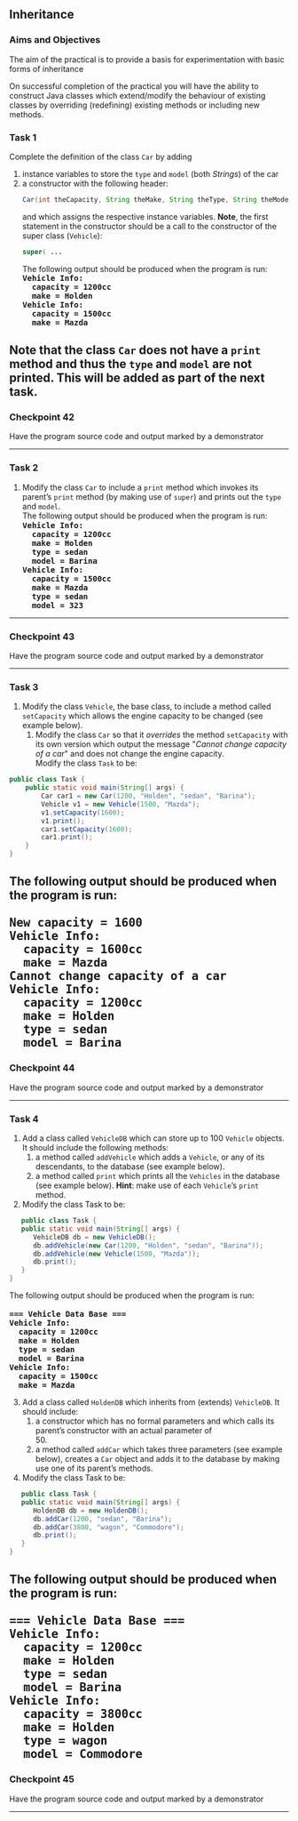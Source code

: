 ## Inheritance

### Aims and Objectives

The aim of the practical is to provide a basis for experimentation with basic forms of inheritance

On successful completion of the practical you will have the ability to construct Java classes which extend/modify the
behaviour of existing classes by overriding (redefining) existing methods or including new methods.

### Task 1

Complete the definition of the class `Car` by adding

1. instance variables to store the `type` and `model` (both <var>Strings</var>) of the car
2. a constructor with the following header:
   ```java
   Car(int theCapacity, String theMake, String theType, String theModel)
   ```
   and which assigns the respective instance variables. **Note**, the first statement in the constructor should be a
   call to the constructor of the super class (`Vehicle`):
   ```java
   super( ...
   ```
   The following output should be produced when the program is run:  
   **<tt>Vehicle Info:  
   &ensp; capacity = 1200cc  
   &ensp; make = Holden  
   Vehicle Info:  
   &ensp; capacity = 1500cc  
   &ensp; make = Mazda</tt>**

**Note** that the class `Car` does not have a `print` method and thus the `type` and `model` are not printed. This will
be added as part of the next task.
---

### Checkpoint 42

Have the program source code and output marked by a demonstrator

---

### Task 2

1. Modify the class `Car` to include a `print` method which invokes its parent’s `print` method
   (by making use of `super`) and prints out the `type` and `model`.  
   The following output should be produced when the program is run:
   **<tt>Vehicle Info:  
   &ensp; capacity = 1200cc  
   &ensp; make = Holden   
   &ensp; type = sedan   
   &ensp; model = Barina  
   Vehicle Info:  
   &ensp; capacity = 1500cc  
   &ensp; make = Mazda  
   &ensp; type = sedan     
   &ensp; model = 323</tt>**

---

### Checkpoint 43

Have the program source code and output marked by a demonstrator

---

### Task 3

1. Modify the class `Vehicle`, the base class, to include a method called `setCapacity` which allows the engine capacity
   to be changed (see example below).
   1. Modify the class `Car` so that it _overrides_ the method `setCapacity` with its own version which output the
      message "_Cannot change capacity of a car_" and does not change the engine capacity.  
      Modify the class `Task` to be:

```java
public class Task {
    public static void main(String[] args) {
        Car car1 = new Car(1200, "Holden", "sedan", "Barina");
        Vehicle v1 = new Vehicle(1500, "Mazda");
        v1.setCapacity(1600);
        v1.print();
        car1.setCapacity(1600);
        car1.print();
    }
}
```  

The following output should be produced when the program is run:  <br><br>
**<tt>New capacity = 1600  
Vehicle Info:  
&ensp; capacity = 1600cc  
&ensp; make = Mazda  
Cannot change capacity of a car  
Vehicle Info:  
&ensp; capacity = 1200cc  
&ensp; make = Holden  
&ensp; type = sedan  
&ensp; model = Barina</tt>**
---

### Checkpoint 44

Have the program source code and output marked by a demonstrator

---

### Task 4

1. Add a class called `VehicleDB` which can store up to 100 `Vehicle` objects. It should include the following methods:
   1. a method called `addVehicle` which adds a `Vehicle`, or any of its descendants, to the database (see example
      below).
   2. a method called `print` which prints all the `Vehicles` in the database (see example below). **Hint**: make use of
      each `Vehicle`’s `print` method.
2. Modify the class Task to be:

```java
   public class Task {
   public static void main(String[] args) {
      VehicleDB db = new VehicleDB();
      db.addVehicle(new Car(1200, "Holden", "sedan", "Barina"));
      db.addVehicle(new Vehicle(1500, "Mazda"));
      db.print();
   }
}
   ```

The following output should be produced when the program is run:  <br><br>
**<tt>=== Vehicle Data Base ===  
Vehicle Info:  
&ensp; capacity = 1200cc  
&ensp; make = Holden  
&ensp; type = sedan  
&ensp; model = Barina  
Vehicle Info:  
&ensp; capacity = 1500cc  
&ensp; make = Mazda </tt>**

3. Add a class called `HoldenDB` which inherits from (extends) `VehicleDB`. It should include:
   1. a constructor which has no formal parameters and which calls its parent’s constructor with an actual parameter of
      <br>50.
   2. a method called `addCar` which takes three parameters (see example below), creates a
      `Car` object and adds it to the database by making use one of its parent’s methods.
4. Modify the class Task to be:

```java
   public class Task {
   public static void main(String[] args) {
      HoldenDB db = new HoldenDB();
      db.addCar(1200, "sedan", "Barina");
      db.addCar(3800, "wagon", "Commodore");
      db.print();
   }
}
```

The following output should be produced when the program is run:  <br><br>
**<tt>=== Vehicle Data Base ===  
Vehicle Info:  
&ensp; capacity = 1200cc  
&ensp; make = Holden  
&ensp; type = sedan  
&ensp; model = Barina  
Vehicle Info:  
&ensp; capacity = 3800cc  
&ensp; make = Holden  
&ensp; type = wagon  
&ensp; model = Commodore</tt>**
---

### Checkpoint 45

Have the program source code and output marked by a demonstrator

---